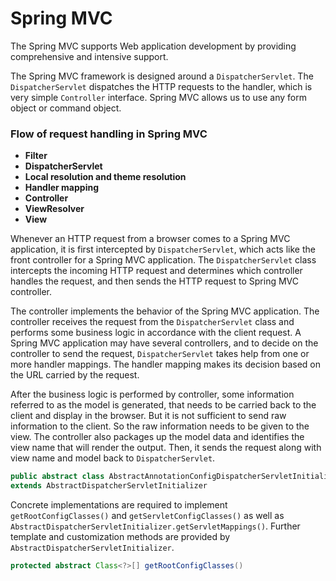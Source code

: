 # Spring MVC

The Spring MVC supports Web application development by providing comprehensive and intensive support.

The Spring MVC framework is designed around a `DispatcherServlet`. The `DispatcherServlet` dispatches the HTTP requests to the handler, which is very simple `Controller` interface.
Spring MVC allows us to use any form object or command object.

### Flow of request handling in Spring MVC

* **Filter**
* **DispatcherServlet**
* **Local resolution and theme resolution**
* **Handler mapping**
* **Controller**
* **ViewResolver**
* **View**

Whenever an HTTP request from a browser comes to a Spring MVC application, it is first intercepted by
`DispatcherServlet`, which acts like the front controller for a Spring MVC application.
The `DispatcherServlet` class intercepts the incoming HTTP request and determines which controller handles the request, and then sends the HTTP request to Spring MVC controller.

The controller implements the behavior of the Spring MVC application.
The controller receives the request from the `DispatcherServlet` class and performs some business logic in accordance with the client request.
A Spring MVC application may have several controllers, and to decide on the controller to send the request, `DispatcherServlet` takes help from one or more handler mappings.
The handler mapping makes its decision based on the URL carried by the request.

After the business logic is performed by controller, some information referred to as the model is generated, that needs to be carried back to the client and display in the browser.
But it is not sufficient to send raw information to the client.
So the raw information needs to be given to the view.
The controller also packages up the model data and identifies the view name that will render the output.
Then, it sends the request along with view name and model back to `DispatcherServlet`.

```java
public abstract class AbstractAnnotationConfigDispatcherServletInitializer
extends AbstractDispatcherServletInitializer
```
Concrete implementations are required to implement `getRootConfigClasses()` and `getServletConfigClasses()` as well as `AbstractDispatcherServletInitializer.getServletMappings()`.
Further template and customization methods are provided by `AbstractDispatcherServletInitializer`.

```java
protected abstract Class<?>[] getRootConfigClasses()
```
